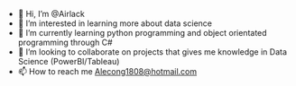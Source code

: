 - 👋 Hi, I’m @Airlack
- 👀 I’m interested in learning more about data science
- 🌱 I’m currently learning python programming and object orientated programming through C#
- 💞️ I’m looking to collaborate on projects that gives me knowledge in Data Science (PowerBI/Tableau)
- 📫 How to reach me Alecong1808@hotmail.com

<!---
Skacerine/Skacerine is a ✨ special ✨ repository because its `README.md` (this file) appears on your GitHub profile.
You can click the Preview link to take a look at your changes.
--->
